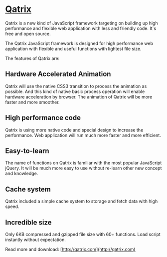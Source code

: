 [Qatrix](http://qatrix.com/)
=====================

Qatrix is a new kind of JavaScript framework targeting on building up high performance and flexible web application with less and friendly code. It`s free and open source.

The Qatrix JavaScript framework is designed for high performance web application with flexible and useful functions with lightest file size.

The features of Qatrix are:

Hardware Accelerated Animation
-----------------------------------
Qatrix will use the native CSS3 transition to process the animation as possible. And this kind of native basic process operation will enable hardware acceleration by browser. The animation of Qatrix will be more faster and more smoother.

High performance code
-------------------------
Qatrix is using more native code and special design to increase the performance. Web application will run much more faster and more efficient.

Easy-to-learn
--------------
The name of functions on Qatrix is familiar with the most popular JavaScript jQuery. It will be much more easy to use without re-learn other new concept and knowledge.

Cache system
--------------
Qatrix included a simple cache system to storage and fetch data with high speed.

Incredible size
---------------
Only 6KB compressed and gzipped file size with 60+ functions. Load script instantly without expectation.

Read more and download: [http://qatrix.com](http://qatrix.com)